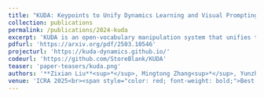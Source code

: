 ```yaml
---
title: "KUDA: Keypoints to Unify Dynamics Learning and Visual Prompting for Open-Vocabulary Robotic Manipulation"
collection: publications
permalink: /publications/2024-kuda
excerpt: 'KUDA is an open-vocabulary manipulation system that unifies the visual prompting of vision language models (VLMs) and dynamics modeling with keypoints.'
pdfurl: 'https://arxiv.org/pdf/2503.10546'
projecturl: 'https://kuda-dynamics.github.io/'
codeurl: 'https://github.com/StoreBlank/KUDA'
teaser: 'paper-teasers/kuda.png'
authors: '**Zixian Liu**<sup>*</sup>, Mingtong Zhang<sup>*</sup>, Yunzhu Li'
venue: 'ICRA 2025<br><span style="color: red; font-weight: bold;">Best Paper Finalist</span> at CoRL LangRob Workshop, 2024'
---
```

